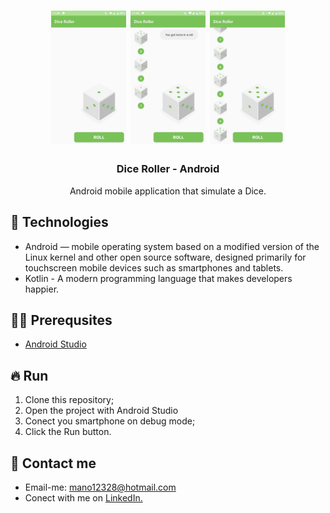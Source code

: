 <h1 align="center">
  <img src="https://github.com/manoellribeiro/dice-roller/blob/master/appPreview/AppPreview1.jpeg" width="120px" />
  <img src="https://github.com/manoellribeiro/dice-roller/blob/master/appPreview/AppPreview2.jpeg" width="120px" />
  <img src="https://github.com/manoellribeiro/dice-roller/blob/master/appPreview/AppPreview3.jpeg" width="120px" />
</h1>

<h3 align="center">
  Dice Roller - Android
</h3>

<p align="center">Android mobile application that simulate a Dice.</p>

## 🚀 Technologies

- Android — mobile operating system based on a modified version of the Linux kernel and other open source software, designed primarily for touchscreen mobile devices such as smartphones and tablets.
- Kotlin - A modern programming language that makes developers happier.

## ✋🏻 Prerequsites

- [Android Studio](https://developer.android.com/studio)

## 🔥 Run

1. Clone this repository;
2. Open the project with Android Studio
3. Conect you smartphone on debug mode;
5. Click the Run button.


## 📝 Contact me

* Email-me: mano12328@hotmail.com
* Conect with me on [LinkedIn.](https://www.linkedin.com/in/manoel-ribeiro-06aa43134/)


